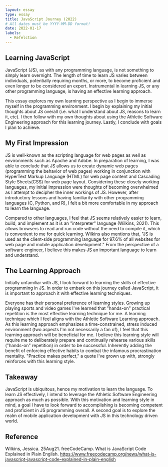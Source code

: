 ```yaml
---
layout: essay
type: essay
title: JavaScript Journey (2022)
# All dates must be YYYY-MM-DD format!
date: 2022-01-17
labels:
  - Refelction
---
```



## Learning JavaScript

JavaScript (JS), as with any programming language, is not something to simply learn overnight.  The length of time to learn JS varies between individuals, potentially requiring months, or more, to become proficient and even longer to be considered an expert.  Instrumental in learning JS, or any other programming language, is having an effective learning approach.

This essay explores my own learning perspective as I begin to immerse myself in the programming environment.  I begin by explaining my initial thoughts about JS overall (i.e. what I understand about JS, reasons to learn it, etc).  I then follow with my own thoughts about using the Athletic Software Engineering approach for this learning journey.  Lastly, I conclude with goals I plan to achieve. 

## My First Impression

JS is well-known as the scripting language for web pages as well as environments such as Apache and Adobe.  In preparation of learning, I was able to conclude that JS allows us to create dynamic web pages (programming the behavior of web pages) working in conjunction with HyperText Markup Language (HTML) for web page content and Cascading Style Sheets(CSS) for web page layout.  Considering these closely working languages, my initial impression were thoughts of becoming overwhelmed as I attempt to decipher the inner workings of JS.  However, after introductory lessons and having familiarity with other programming languages (C, Python, and R), I felt a bit more comfortable in my approach to learn the language.  

Compared to other languages, I feel that JS seems relatively easier to learn, build, and implement as it is an "interpreter" language (Wilkins, 2021).  This allows browsers to read and run code without the need to compile it, which is convenient to me for quick learning.  Wilkins also mentions that, "JS is used as the client-side programming language for 97.6% of all websites for web page and mobile application development."  From the perspective of a software engineer, I believe this makes JS an important language to learn and understand.    

## The Learning Approach

Initially unfamiliar with JS, I look forward to learning the skills of effective programming in JS.  In order to embark on this journey called JavaScript, it is important to approach it with effective learning techniques.  

Everyone has their personal preference of learning styles.  Growing up playing sports and video games I've learned that "hands-on" practical repetition is the most effective learning technique for me.  A learning technique which I feel aligns with the Athletic Software Learning approach.  As this learning approach emphasizes a time-constrained, stress induced environment (two aspects I'm not necessarily a fan of), I feel that this learning approach will be beneficial for me.  I believe this learning style will require me to deliberately prepare and continually rehearse various skills ("hands-on" repetition) in order to be successful.  Inherently adding the benefit of enforcing effective habits to combat the infamous procrastination mentality.  "Practice makes perfect," a quote I've grown up with, strongly reinforces with this learning style.  

## Takeaway

JavaScript is ubiquitous, hence my motivation to learn the language.  To learn JS effectively, I intend to leverage the Athletic Software Engineering approach as much as possible.  With this motivation and learning style in mind, a goal I have to look forward to accomplishing is becoming competent and proficient in JS programming overall.  A second goal is to explore the realm of mobile application development with JS in this technology driven world.


## Reference

Wilkins, Jessica. 25Aug21. freeCodeCamp. What is JavaScript Code Explained in Plain English. 
https://www.freecodecamp.org/news/what-is-javascript-javascript-code-explained-in-plain-english
